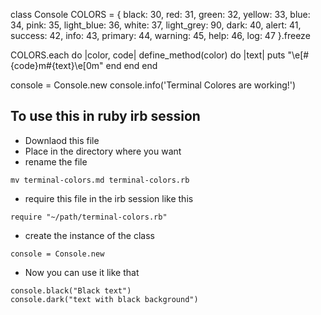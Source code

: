 class Console
  COLORS = {
    black: 30,
    red: 31,
    green: 32,
    yellow: 33,
    blue: 34,
    pink: 35,
    light_blue: 36,
    white: 37,
    light_grey: 90,
    dark: 40,
    alert: 41,
    success: 42,
    info: 43,
    primary: 44,
    warning: 45,
    help: 46,
    log: 47
  }.freeze

  COLORS.each do |color, code|
    define_method(color) do |text|
      puts "\e[#{code}m#{text}\e[0m"
    end
  end
end

console = Console.new
console.info('Terminal Colores are working!')

## To use this in ruby irb session
- Downlaod this file
- Place in the directory where you want
- rename the file
```
mv terminal-colors.md terminal-colors.rb
```
- require this file in the irb session like this
```
require "~/path/terminal-colors.rb"
```
- create the instance of the class
```
console = Console.new
```
- Now you can use it like that
```
console.black("Black text")
console.dark("text with black background")
```
